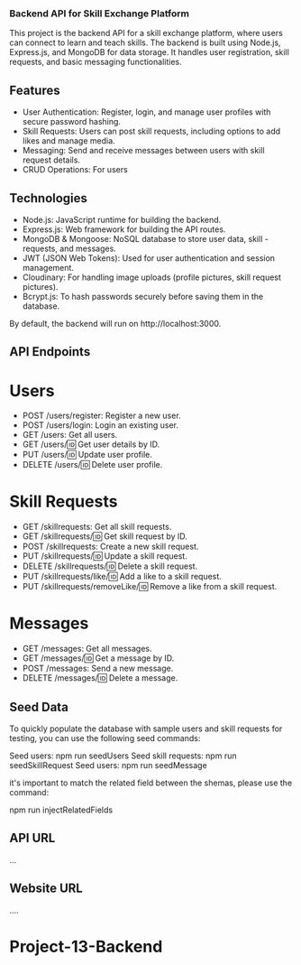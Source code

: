 ### Backend API for Skill Exchange Platform

This project is the backend API for a skill exchange platform, where users can connect to learn and teach skills. The backend is built using Node.js, Express.js, and MongoDB for data storage. It handles user registration, skill requests, and basic messaging functionalities.

## Features

- User Authentication: Register, login, and manage user profiles with secure password hashing.
- Skill Requests: Users can post skill requests, including options to add likes and manage media.
- Messaging: Send and receive messages between users with skill request details.
- CRUD Operations: For users

## Technologies

- Node.js: JavaScript runtime for building the backend.
- Express.js: Web framework for building the API routes.
- MongoDB & Mongoose: NoSQL database to store user data, skill - requests, and messages.
- JWT (JSON Web Tokens): Used for user authentication and session management.
- Cloudinary: For handling image uploads (profile pictures, skill request pictures).
- Bcrypt.js: To hash passwords securely before saving them in the database.

By default, the backend will run on http://localhost:3000.

## API Endpoints

# Users

- POST /users/register: Register a new user.
- POST /users/login: Login an existing user.
- GET /users: Get all users.
- GET /users/:id: Get user details by ID.
- PUT /users/:id: Update user profile.
- DELETE /users/:id: Delete user profile.

# Skill Requests

- GET /skillrequests: Get all skill requests.
- GET /skillrequests/:id: Get skill request by ID.
- POST /skillrequests: Create a new skill request.
- PUT /skillrequests/:id: Update a skill request.
- DELETE /skillrequests/:id: Delete a skill request.
- PUT /skillrequests/like/:id: Add a like to a skill request.
- PUT /skillrequests/removeLike/:id: Remove a like from a skill request.

# Messages

- GET /messages: Get all messages.
- GET /messages/:id: Get a message by ID.
- POST /messages: Send a new message.
- DELETE /messages/:id: Delete a message.

## Seed Data

To quickly populate the database with sample users and skill requests for testing, you can use the following seed commands:

Seed users: npm run seedUsers
Seed skill requests: npm run seedSkillRequest
Seed users: npm run seedMessage

it's important to match the related field between the shemas, please use the command:

npm run injectRelatedFields

## API URL

...

## Website URL

....

# Project-13-Backend
